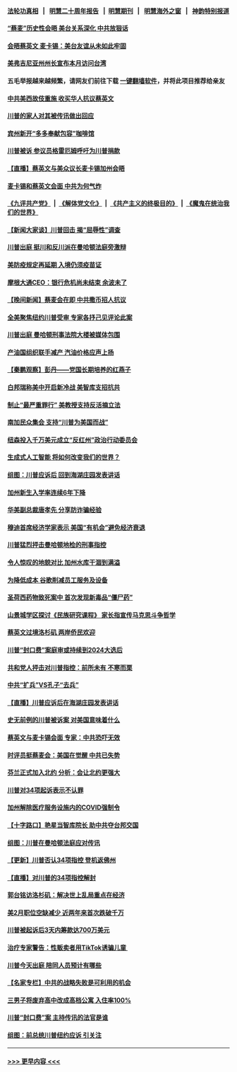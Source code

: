 #### [法轮功真相](https://github.com/gfw-breaker/truth/blob/master/README.md?t=0) &nbsp;&nbsp;|&nbsp;&nbsp; [明慧二十周年报告](https://github.com/gfw-breaker/mh-reports/blob/master/README.md?t=0) &nbsp;&nbsp;|&nbsp;&nbsp;[明慧期刊](https://github.com/gfw-breaker/mh-qikan) &nbsp;&nbsp;|&nbsp;&nbsp; [明慧海外之窗](https://github.com/gfw-breaker/mh-news/blob/master/README.md?t=0) &nbsp;&nbsp;|&nbsp;&nbsp; [神韵特别报道](https://github.com/gfw-breaker/mh-news/blob/master/shenyun.md?t=0)
#### [“蔡麦”历史性会晤 美台关系深化 中共放狠话](../pages/nsc412/n13965641.md?t=04060343) 
#### [会晤蔡英文 麦卡锡：美台友谊从未如此牢固](../pages/nsc412/n13965838.md?t=04060343) 
#### [美弗吉尼亚州州长宣布本月访问台湾](../pages/nsc412/n13965304.md?t=04060343) 
#### 五毛举报越来越频繁，请网友们前往下载 [一键翻墙软件](https://github.com/gfw-breaker/ssr-accounts)，并将此项目推荐给亲友
#### [中共美西故伎重施 收买华人抗议蔡英文](../pages/nsc412/n13965849.md?t=04060343) 
#### [川普的家人对其被传讯做出回应](../pages/nsc412/n13965824.md?t=04060343) 
#### [宾州新开“多多奉献包容”咖啡馆](../pages/nsc412/n13965827.md?t=04060343) 
#### [川普被诉 参议员格雷厄姆呼吁为川普捐款](../pages/nsc412/n13965809.md?t=04060343) 
#### [【直播】蔡英文与美众议长麦卡锡加州会晤](../pages/nsc412/n13965810.md?t=04060343) 
#### [麦卡锡和蔡英文会面 中共为何气炸](../pages/nsc412/n13965814.md?t=04060343) 
#### [《九评共产党》](https://github.com/begood0513/9ping.md/blob/master/README.md) &nbsp;|&nbsp; [《解体党文化》](../../../../jtdwh.md/blob/master/README.md)  &nbsp;|&nbsp; [《共产主义的终极目的》](../../../../gczydzjmd.md/blob/master/README.md) &nbsp;|&nbsp; [《魔鬼在统治我们的世界》](../../../../mgztzwmdsj.md/blob/master/README.md) 
#### [【新闻大家谈】川普回击 揭“屈辱性”调查](../pages/nsc412/n13965761.md?t=04060343) 
#### [川普出庭 挺川和反川派在曼哈顿法庭旁激辩](../pages/nsc412/n13965518.md?t=04060343) 
#### [美防疫规定再延期 入境仍须疫苗证](../pages/nsc412/n13965330.md?t=04060343) 
#### [摩根大通CEO：银行危机尚未结束 余波未了](../pages/nsc412/n13965681.md?t=04060343) 
#### [【晚间新闻】蔡麦会在即 中共撒币招人抗议](../pages/nsc412/n13965637.md?t=04060343) 
#### [全美聚焦纽约川普受审 专家各抒己见评论此案](../pages/nsc412/n13965499.md?t=04060343) 
#### [川普出庭 曼哈顿刑事法院大楼被媒体包围](../pages/nsc412/n13965493.md?t=04060343) 
#### [产油国组织联手减产 汽油价格应声上扬](../pages/nsc412/n13965468.md?t=04060343) 
#### [【秦鹏观察】彭丹——党国长期培养的红燕子](../pages/nsc412/n13965271.md?t=04060343) 
#### [白邦瑞称美中开启新冷战 美智库支招抗共](../pages/nsc412/n13964784.md?t=04060343) 
#### [制止“最严重罪行” 美教授支持反活摘立法](../pages/nsc412/n13965248.md?t=04060343) 
#### [南加民众集会 支持“川普为美国而战”](../pages/nsc412/n13965528.md?t=04060343) 
#### [纽森投入千万美元成立“反红州”政治行动委员会](../pages/nsc412/n13965560.md?t=04060343) 
#### [生成式人工智能 将如何改变我们的世界？](../pages/nsc412/n13965540.md?t=04060343) 
#### [组图：川普应诉后 回到海湖庄园发表讲话](../pages/nsc412/n13965435.md?t=04060343) 
#### [加州新生入学率连续6年下降](../pages/nsc412/n13965538.md?t=04060343) 
#### [华美副总裁唐孝先 分享防诈骗经验](../pages/nsc412/n13965527.md?t=04060343) 
#### [穆迪首席经济学家表示 美国“有机会”避免经济衰退](../pages/nsc412/n13965517.md?t=04060343) 
#### [川普猛烈抨击曼哈顿地检的刑事指控](../pages/nsc412/n13965436.md?t=04060343) 
#### [令人惊叹的地貌对比 加州水库干涸到满溢](../pages/nsc412/n13965515.md?t=04060343) 
#### [为降低成本 谷歌削减员工服务及设备](../pages/nsc412/n13965512.md?t=04060343) 
#### [圣荷西药物致死案中 首次发现新毒品“僵尸药”](../pages/nsc412/n13965457.md?t=04060343) 
#### [山景城学区探讨《民族研究课程》 家长指宣传马克思斗争哲学](../pages/nsc412/n13965403.md?t=04060343) 
#### [蔡英文过境洛杉矶 两岸侨民欢迎](../pages/nsc412/n13965383.md?t=04060343) 
#### [川普“封口费”案庭审或持续到2024大选后](../pages/nsc412/n13965339.md?t=04060343) 
#### [共和党人抨击对川普指控：前所未有 不寒而栗](../pages/nsc412/n13965316.md?t=04060343) 
#### [中共“扩兵”VS孔子“去兵”](../pages/nsc412/n13965332.md?t=04060343) 
#### [【直播】川普应诉后在海湖庄园发表讲话](../pages/nsc412/n13965319.md?t=04060343) 
#### [史无前例的川普被诉案 对美国意味着什么](../pages/nsc412/n13965262.md?t=04060343) 
#### [蔡英文与麦卡锡会面 专家：中共恐吓无效](../pages/nsc412/n13965126.md?t=04060343) 
#### [时评员挺蔡麦会：美国在觉醒 中共已失势](../pages/nsc412/n13965292.md?t=04060343) 
#### [芬兰正式加入北约 分析：会让北约更强大](../pages/nsc412/n13964949.md?t=04060343) 
#### [川普对34项起诉表示不认罪](../pages/nsc412/n13965274.md?t=04060343) 
#### [加州解除医疗服务设施内的COVID强制令](../pages/nsc412/n13965266.md?t=04060343) 
#### [【十字路口】艳星当智库院长 助中共夺台邦交国](../pages/nsc412/n13965176.md?t=04060343) 
#### [组图：川普在曼哈顿法庭应对传讯](../pages/nsc412/n13965197.md?t=04060343) 
#### [【更新】川普否认34项指控 登机返佛州](../pages/nsc412/n13964764.md?t=04060343) 
#### [【直播】对川普的34项指控解封](../pages/nsc412/n13964592.md?t=04060343) 
#### [郭台铭访洛杉矶：解决世上乱局重点在经济](../pages/nsc412/n13965195.md?t=04060343) 
#### [美2月职位空缺减少 近两年来首次跌破千万](../pages/nsc412/n13965155.md?t=04060343) 
#### [川普被起诉后3天内筹款达700万美元](../pages/nsc412/n13965177.md?t=04060343) 
#### [治疗专家警告：性贩卖者用TikTok诱骗儿童 ](../pages/nsc412/n13965113.md?t=04060343) 
#### [川普今天出庭 陪同人员预计有哪些](../pages/nsc412/n13965114.md?t=04060343) 
#### [【名家专栏】中共的战略失败是可利用的机会](../pages/nsc412/n13964294.md?t=04060343) 
#### [三男子将废弃高中改成高档公寓 入住率100%](../pages/nsc412/n13965037.md?t=04060343) 
#### [川普“封口费”案 主持传讯的法官是谁](../pages/nsc412/n13965108.md?t=04060343) 
#### [组图：前总统川普纽约应诉 引关注](../pages/nsc412/n13965004.md?t=04060343) 

----
#### [ >>> 更早内容 <<< ](../indexes/nsc412-earlier.md)
